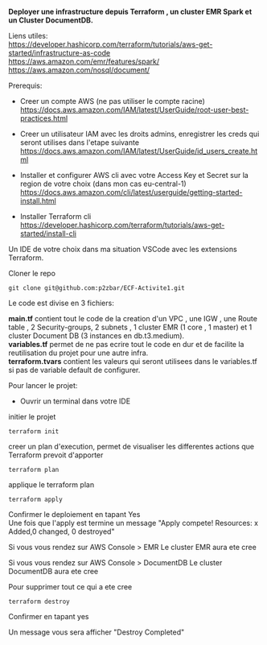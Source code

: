  **Deployer une infrastructure depuis Terraform , un cluster EMR Spark et un Cluster DocumentDB.**

Liens utiles:  
https://developer.hashicorp.com/terraform/tutorials/aws-get-started/infrastructure-as-code  
https://aws.amazon.com/emr/features/spark/  
https://aws.amazon.com/nosql/document/

Prerequis:
- Creer un compte AWS (ne pas utiliser le compte racine)  
https://docs.aws.amazon.com/IAM/latest/UserGuide/root-user-best-practices.html

- Creer un utilisateur IAM avec les droits admins, enregistrer les creds qui seront utilises dans l'etape suivante  
https://docs.aws.amazon.com/IAM/latest/UserGuide/id_users_create.html

- Installer et configurer AWS cli avec votre Access Key et Secret sur la region de votre choix (dans mon cas eu-central-1)  
https://docs.aws.amazon.com/cli/latest/userguide/getting-started-install.html

- Installer Terraform cli  
  https://developer.hashicorp.com/terraform/tutorials/aws-get-started/install-cli

Un IDE de votre choix dans ma situation VSCode avec les extensions Terraform.

Cloner le repo
```
git clone git@github.com:p2zbar/ECF-Activite1.git
```
 
Le code est divise en 3 fichiers:  
  
**main.tf** contient tout le code de la creation d'un VPC , une IGW , une Route table , 2 Security-groups, 2 subnets , 1 cluster EMR (1 core , 1 master) et 1 cluster Document DB (3 instances en db.t3.medium).  
**variables.tf** permet de ne pas ecrire tout le code en dur et de facilite la reutilisation du projet pour une autre infra.  
**terraform.tvars** contient les valeurs qui seront utilisees dans le variables.tf si pas de variable default de configurer.

Pour lancer le projet:
- Ouvrir un terminal dans votre IDE  

initier le projet  
```
terraform init 
```
creer un plan d'execution, permet de visualiser les differentes actions que Terraform prevoit d'apporter
```
terraform plan
```
applique le terraform plan
```
terraform apply
```

Confirmer le deploiement en tapant Yes  
Une fois que l'apply est termine un message "Apply compete! Resources: x Added,0 changed, 0 destroyed"  

Si vous vous rendez sur AWS Console > EMR 
Le cluster EMR aura ete cree

Si vous vous rendez sur AWS Console > DocumentDB
Le cluster DocumentDB aura ete cree

Pour supprimer tout ce qui a ete cree
```
terraform destroy
```
Confirmer en tapant yes

Un message vous sera afficher "Destroy Completed"





